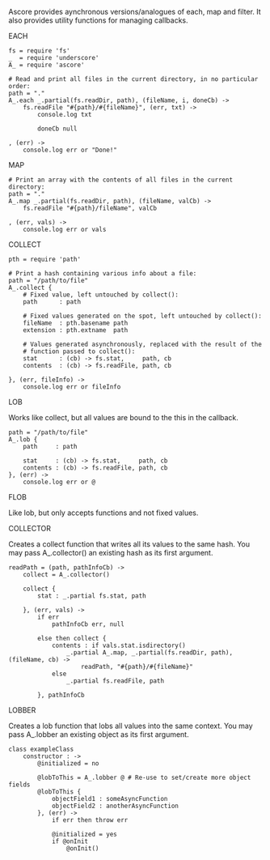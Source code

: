 Ascore provides aynchronous versions/analogues of each, map and filter. It also
provides utility functions for managing callbacks.

EACH

	fs = require 'fs'
	_  = require 'underscore'
	A_ = require 'ascore'
	
	# Read and print all files in the current directory, in no particular order:
	path = "."
	A_.each _.partial(fs.readDir, path), (fileName, i, doneCb) ->
		fs.readFile "#{path}/#{fileName}", (err, txt) ->
			console.log txt
			
			doneCb null
	
	, (err) ->
		console.log err or "Done!"


MAP

	# Print an array with the contents of all files in the current directory:
	path = "."
	A_.map _.partial(fs.readDir, path), (fileName, valCb) ->
		fs.readFile "#{path}/fileName", valCb
	
	, (err, vals) ->
		console.log err or vals


COLLECT

	pth = require 'path'
	
	# Print a hash containing various info about a file:
	path = "/path/to/file"
	A_.collect {
		# Fixed value, left untouched by collect():
		path      : path
		
		# Fixed values generated on the spot, left untouched by collect():
		fileName  : pth.basename path
		extension : pth.extname  path
		
		# Values generated asynchronously, replaced with the result of the
		# function passed to collect():
		stat      : (cb) -> fs.stat,     path, cb
		contents  : (cb) -> fs.readFile, path, cb
		
	}, (err, fileInfo) ->
		console.log err or fileInfo


LOB

Works like collect, but all values are bound to the this in the callback.
	
	path = "/path/to/file"
	A_.lob {
		path     : path
		
		stat     : (cb) -> fs.stat,     path, cb
		contents : (cb) -> fs.readFile, path, cb
	}, (err) ->
		console.log err or @

FLOB

Like lob, but only accepts functions and not fixed values.

COLLECTOR

Creates a collect function that writes all its values to the same hash. You may
pass A_.collector() an existing hash as its first argument.

	readPath = (path, pathInfoCb) ->
		collect = A_.collector()

		collect {
			stat : _.partial fs.stat, path
	
		}, (err, vals) ->
			if err
				pathInfoCb err, null
	
			else then collect {
				contents : if vals.stat.isdirectory()
					_.partial A_.map, _.partial(fs.readDir, path), (fileName, cb) ->
						readPath, "#{path}/#{fileName}"
				else
					_.partial fs.readFile, path

			}, pathInfoCb

LOBBER

Creates a lob function that lobs all values into the same context. You may pass
A_.lobber an existing object as its first argument.

	class exampleClass
		constructor : ->
			@initialized = no
			
			@lobToThis = A_.lobber @ # Re-use to set/create more object fields
			@lobToThis {
				objectField1 : someAsyncFunction
				objectField2 : anotherAsyncFunction
			}, (err) ->
				if err then throw err
				
				@initialized = yes
				if @onInit
					@onInit()
